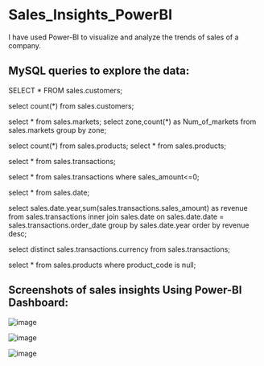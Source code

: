 # Sales_Insights_PowerBI
I have used Power-BI to visualize and analyze the trends of sales of a company. 

## MySQL queries to explore the data:

SELECT * FROM sales.customers;

select count(*) from sales.customers;

select * from sales.markets;
select zone,count(*) as Num_of_markets from sales.markets group by zone;

select count(*) from sales.products;
select * from sales.products;

select * from sales.transactions;

select * from sales.transactions where sales_amount<=0;

select * from sales.date;

select sales.date.year,sum(sales.transactions.sales_amount) as revenue from sales.transactions
inner join sales.date 
on sales.date.date = sales.transactions.order_date 
group by sales.date.year 
order by revenue desc;

select distinct sales.transactions.currency from sales.transactions;

select * from sales.products where product_code is null;


## Screenshots of sales insights Using Power-BI Dashboard:

![image](https://user-images.githubusercontent.com/56965636/168462970-a983d750-9c1b-4f7d-b34b-e0bd74c3bcbb.png)

![image](https://user-images.githubusercontent.com/56965636/168462978-5c16b22f-49df-43c2-9424-fd5c2e571b55.png)

![image](https://user-images.githubusercontent.com/56965636/168462990-3e98051e-80ee-46da-b61b-8aad4b7591b6.png)

